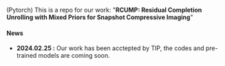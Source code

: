 (Pytorch) This is a repo for our work: "**RCUMP: Residual Completion Unrolling with Mixed Priors for Snapshot Compressive Imaging**"

#### News
- **2024.02.25 :** Our work has been acctepted by TIP, the codes and pre-trained models are coming soon.



